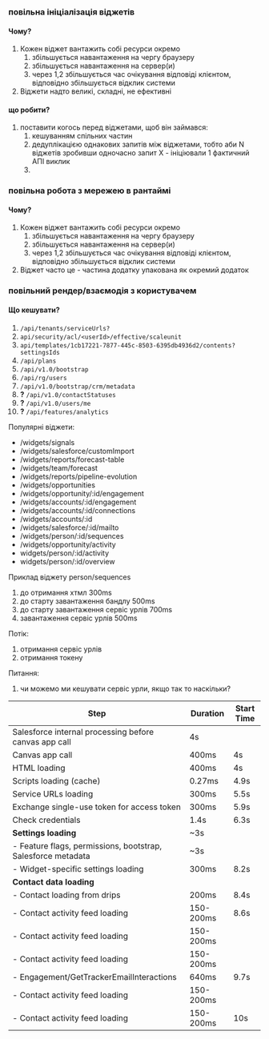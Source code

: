 ### повільна ініціалізація віджетів
#### Чому?
1. Кожен віджет вантажить собі ресурси окремо
	1. збільшується навантаження на чергу браузеру
	2. збільшується навантаження на сервер(и)
	3. через 1,2 збільшується час очікування відповіді клієнтом, відповідно збільшується відклик системи
2. Віджети надто великі, складні, не ефективні
#### що робити?
1. поставити когось перед віджетами, щоб він займався:
	1. кешуванням спільних частин
	2. дедуплікацією однакових запитів між віджетами, тобто аби N віджетів зробивши одночасно запит X - ініціювали 1 фактичний АПІ виклик
	3. 

### повільна робота з мережею в рантаймі
#### Чому?
1. Кожен віджет вантажить собі ресурси окремо
	1. збільшується навантаження на чергу браузеру
	2. збільшується навантаження на сервер(и)
	3. через 1,2 збільшується час очікування відповіді клієнтом, відповідно збільшується відклик системи
2. Віджет часто це - частина додатку упакована як окремий додаток
### повільний рендер/взаємодія з користувачем


#### Що кешувати?
1. `/api/tenants/serviceUrls?`
2. `api/security/acl/<userId>/effective/scaleunit`
3. `api/templates/1cb17221-7877-445c-8503-6395db4936d2/contents?settingsIds`
4. `/api/plans`
5.  `/api/v1.0/bootstrap`
6. `/api/rg/users`
7. `/api/v1.0/bootstrap/crm/metadata`
8. **?** `/api/v1.0/contactStatuses`
9. **?** `/api/v1.0/users/me`
10. **?** `/api/features/analytics`

Популярні віджети:
* /widgets/signals
* /widgets/salesforce/customImport
* /widgets/reports/forecast-table
* /widgets/team/forecast
* /widgets/reports/pipeline-evolution
* /widgets/opportunities
* /widgets/opportunity/:id/engagement
* /widgets/accounts/:id/engagement
* /widgets/accounts/:id/connections
* /widgets/accounts/:id
*  /widgets/salesforce/:id/mailto
* /widgets/person/:id/sequences
* /widgets/opportunity/activity
* widgets/person/:id/activity
* widgets/person/:id/overview

Приклад віджету person/sequences
1. до отримання хтмл 300ms
2. до старту завантаження бандлу 500ms
3. до старту завантаження сервіс урлів 700ms
4. завантаження сервіс урлів 500ms


Потік:
1. отримання сервіс урлів
2. отримання токену

Питання:
1. чи можемо ми кешувати сервіс урли, якщо так то наскільки?


| Step                                                         | Duration  | Start Time |
| ------------------------------------------------------------ | --------- | ---------- |
| Salesforce internal processing before canvas app call        | 4s        |            |
| Canvas app call                                              | 400ms     | 4s         |
| HTML loading                                                 | 400ms     | 4s         |
| Scripts loading (cache)                                      | 0.27ms    | 4.9s       |
| Service URLs loading                                         | 300ms     | 5.5s       |
| Exchange single-use token for access token                   | 300ms     | 5.9s       |
| Check credentials                                            | 1.4s      | 6.3s       |
| **Settings loading**                                         | ~3s       |            |
| - Feature flags, permissions, bootstrap, Salesforce metadata | ~3s       |            |
| - Widget-specific settings loading                           | 300ms     | 8.2s       |
| **Contact data loading**                                     |           |            |
| - Contact loading from drips                                 | 200ms     | 8.4s       |
| - Contact activity feed loading                              | 150-200ms | 8.6s       |
| - Contact activity feed loading                              | 150-200ms |            |
| - Contact activity feed loading                              | 150-200ms |            |
| - Engagement/GetTrackerEmailInteractions                     | 640ms     | 9.7s       |
| - Contact activity feed loading                              | 150-200ms |            |
| - Contact activity feed loading                              | 150-200ms | 10s        |

